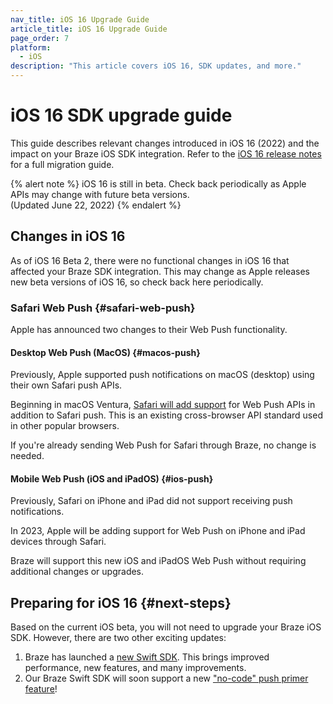 ```yaml
---
nav_title: iOS 16 Upgrade Guide
article_title: iOS 16 Upgrade Guide
page_order: 7
platform: 
  - iOS
description: "This article covers iOS 16, SDK updates, and more."
---
```


# iOS 16 SDK upgrade guide

This guide describes relevant changes introduced in iOS 16 (2022) and the impact on your Braze iOS SDK integration. Refer to the [iOS 16 release notes][2] for a full migration guide.

{% alert note %}
iOS 16 is still in beta. Check back periodically as Apple APIs may change with future beta versions.<br>(Updated June 22, 2022)
{% endalert %}

## Changes in iOS 16

As of iOS 16 Beta 2, there were no functional changes in iOS 16 that affected your Braze SDK integration. This may change as Apple releases new beta versions of iOS 16, so check back here periodically.

### Safari Web Push {#safari-web-push}

Apple has announced two changes to their Web Push functionality.

#### Desktop Web Push (MacOS) {#macos-push}

Previously, Apple supported push notifications on macOS (desktop) using their own Safari push APIs.

Beginning in macOS Ventura, [Safari will add support](https://webkit.org/blog/12824/news-from-wwdc-webkit-features-in-safari-16-beta/#web-push-for-macos) for Web Push APIs in addition to Safari push. This is an existing cross-browser API standard used in other popular browsers.

If you're already sending Web Push for Safari through Braze, no change is needed.

#### Mobile Web Push (iOS and iPadOS) {#ios-push}

Previously, Safari on iPhone and iPad did not support receiving push notifications.

In 2023, Apple will be adding support for Web Push on iPhone and iPad devices through Safari.

Braze will support this new iOS and iPadOS Web Push without requiring additional changes or upgrades.

## Preparing for iOS 16 {#next-steps}

Based on the current iOS beta, you will not need to upgrade your Braze iOS SDK. However, there are two other exciting updates:

1. Braze has launched a [new Swift SDK][3]. This brings improved performance, new features, and many improvements.
2. Our Braze Swift SDK will soon support a new ["no-code" push primer feature][7]!

[1]: https://github.com/Appboy/appboy-ios-sdk/blob/master/CHANGELOG.md
[3]: https://github.com/braze-inc/braze-swift-sdk
[2]: https://developer.apple.com/documentation/ios-ipados-release-notes/ios-ipados-16-release-notes
[7]: https://www.braze.com/docs/user_guide/message_building_by_channel/push/push_primer_messages/
